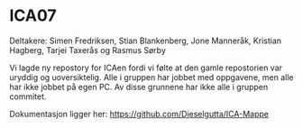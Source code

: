 # ICA07

Deltakere: Simen Fredriksen, Stian Blankenberg, Jone Manneråk, Kristian Hagberg, Tarjei Taxerås og Rasmus Sørby

Vi lagde ny repostory for ICAen fordi vi følte at den gamle repostorien var uryddig og uoversiktelig. Alle i gruppen har jobbet med oppgavene, men alle har ikke jobbet på egen PC. Av disse grunnene har ikke alle i gruppen commitet.

Dokumentasjon ligger her: https://github.com/Dieselgutta/ICA-Mappe

